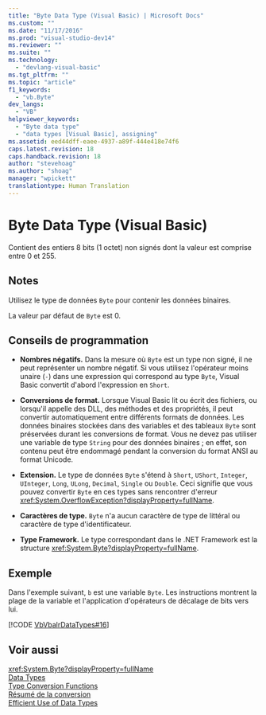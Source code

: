 ```yaml
---
title: "Byte Data Type (Visual Basic) | Microsoft Docs"
ms.custom: ""
ms.date: "11/17/2016"
ms.prod: "visual-studio-dev14"
ms.reviewer: ""
ms.suite: ""
ms.technology: 
  - "devlang-visual-basic"
ms.tgt_pltfrm: ""
ms.topic: "article"
f1_keywords: 
  - "vb.Byte"
dev_langs: 
  - "VB"
helpviewer_keywords: 
  - "Byte data type"
  - "data types [Visual Basic], assigning"
ms.assetid: eed44dff-eaee-4937-a89f-444e418e74f6
caps.latest.revision: 18
caps.handback.revision: 18
author: "stevehoag"
ms.author: "shoag"
manager: "wpickett"
translationtype: Human Translation
---
```

# Byte Data Type (Visual Basic)
Contient des entiers 8 bits \(1 octet\) non signés dont la valeur est comprise entre 0 et 255.  
  
## Notes  
 Utilisez le type de données `Byte` pour contenir les données binaires.  
  
 La valeur par défaut de `Byte` est 0.  
  
## Conseils de programmation  
  
-   **Nombres négatifs.** Dans la mesure où `Byte` est un type non signé, il ne peut représenter un nombre négatif.  Si vous utilisez l'opérateur moins unaire \(`-`\) dans une expression qui correspond au type `Byte`, Visual Basic convertit d'abord l'expression en `Short`.  
  
-   **Conversions de format.** Lorsque Visual Basic lit ou écrit des fichiers, ou lorsqu'il appelle des DLL, des méthodes et des propriétés, il peut convertir automatiquement entre différents formats de données.  Les données binaires stockées dans des variables et des tableaux `Byte` sont préservées durant les conversions de format.  Vous ne devez pas utiliser une variable de type `String` pour des données binaires ; en effet, son contenu peut être endommagé pendant la conversion du format ANSI au format Unicode.  
  
-   **Extension.** Le type de données `Byte` s'étend à `Short`, `UShort`, `Integer`, `UInteger`, `Long`, `ULong`, `Decimal`, `Single` ou `Double`.  Ceci signifie que vous pouvez convertir `Byte` en ces types sans rencontrer d'erreur <xref:System.OverflowException?displayProperty=fullName>.  
  
-   **Caractères de type.**  `Byte` n'a aucun caractère de type de littéral ou caractère de type d'identificateur.  
  
-   **Type Framework.** Le type correspondant dans le .NET Framework est la structure <xref:System.Byte?displayProperty=fullName>.  
  
## Exemple  
 Dans l'exemple suivant, `b` est une variable `Byte`.  Les instructions montrent la plage de la variable et l'application d'opérateurs de décalage de bits vers lui.  
  
 [!CODE [VbVbalrDataTypes#16](../CodeSnippet/VS_Snippets_VBCSharp/VbVbalrDataTypes#16)]  
  
## Voir aussi  
 <xref:System.Byte?displayProperty=fullName>   
 [Data Types](../../../visual-basic/language-reference/data-types/data-type-summary.md)   
 [Type Conversion Functions](../../../visual-basic/language-reference/functions/type-conversion-functions.md)   
 [Résumé de la conversion](../../../visual-basic/language-reference/keywords/conversion-summary.md)   
 [Efficient Use of Data Types](../../../visual-basic/programming-guide/language-features/data-types/efficient-use-of-data-types.md)